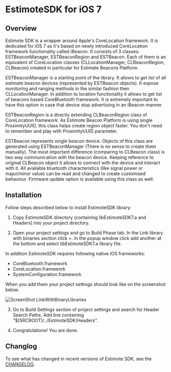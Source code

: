 EstimoteSDK for iOS 7
=======

Overview
-------


Estimote SDK is a wrapper around Apple's CoreLocation framework. It is dedicated for iOS 7 as it's based on newly introduced CoreLocation framework functionality called iBeacon. It consists of 3 classes: ESTBeaconManager, ESTBeaconRegion and ESTBeacon. Each of them is an equivalent of CoreLocation classes (CLLocationManager, CLBeaconRegion, CLBeacon) created in particular for Estimate Beacons Platform.

ESTBeaconManager is a starting point of the library. It allows to get list of all estimate beacon devices (represented by ESTBeacon objects). It expose monitoring and ranging methods in the similar fashion then CLLocationManager. In addition to location functionality it allows to get list of beacons based CoreBluetooth framework. It is extremely important to have this option in case that device stop advertising in an iBeacon manner.

ESTBeaconRegion is a directly extending CLBeaconRegion class of CoreLocation framework. As Estimote Beacon Platform is using single ProximityUUID, this class helps create region object faster. You don't need to remember and play with ProximityUUID parameter.

ESTBeacon represents single beacon device. Objects of this class are generated using ESTBeaconManager (There is no sense to create them manually). The most important difference (comparing to CLBeacon class) is two way communication with the beacon device. Keeping reference to original CLBeacon object it allows to connect with the device and interact with it. All available bluetooth characteristics (like signal power or major/minor value) can be read and changed to create customised behaviour. Firmware update option is available using this class as well. 


Installation
-------

Follow steps described below to install EstimoteSDK library:

1. Copy EstimoteSDK directory (containing libEstimoteSDK7.a and Headers) into your project directory.

2. Open your project settings and go to Build Phase tab. In the Link library with binaries section click +. In the popup window click add another at the bottom and select libEstimoteSDK7.a library file. 

  In addition EstimoteSDK requires following native iOS frameworks:
  * CoreBluetooth.framework
  * CoreLocation.framework
  * SystemConfiguration.framework

  When you add them your project settings should look like on the screenshot below.

  ![ScreenShot LinkWithBinaryLibraries](http://estimote.com/api/BuildPhasesScreenshot.png)

3. Go to Build Settings section of project settings and search for Header Search Paths. Add line containing "$(SRCROOT)/../EstimoteSDK/Headers".

4. Congratulations! You are done.
 
Changlog
-------

To see what has changed in recent versions of Estimote SDK, see the [CHANGELOG](https://github.com/Estimote/iOS-SDK/blob/master/CHANGELOG.md).